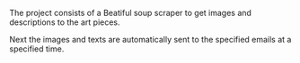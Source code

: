 The project consists of a Beatiful soup scraper to get images and descriptions to the art pieces.

Next the images and texts are automatically sent to the specified emails at a specified time.
